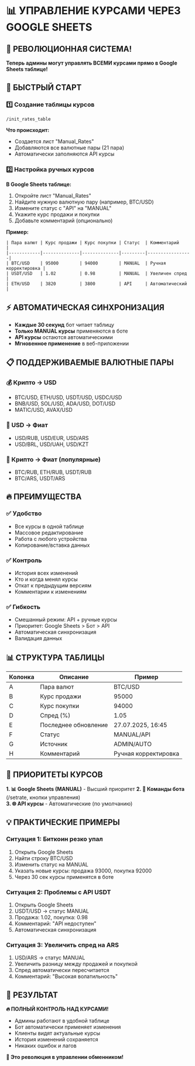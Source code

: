 # 📊 УПРАВЛЕНИЕ КУРСАМИ ЧЕРЕЗ GOOGLE SHEETS

## 🎯 РЕВОЛЮЦИОННАЯ СИСТЕМА!

**Теперь админы могут управлять ВСЕМИ курсами прямо в Google Sheets таблице!**

## 🚀 БЫСТРЫЙ СТАРТ

### 1️⃣ Создание таблицы курсов
```
/init_rates_table
```
**Что происходит:**
- Создается лист "Manual_Rates" 
- Добавляются все валютные пары (21 пара)
- Автоматически заполняются API курсы

### 2️⃣ Настройка ручных курсов

**В Google Sheets таблице:**
1. Откройте лист "Manual_Rates"
2. Найдите нужную валютную пару (например, BTC/USD)
3. Измените статус с "API" на "MANUAL"
4. Укажите курс продажи и покупки
5. Добавьте комментарий (опционально)

**Пример:**
```
| Пара валют | Курс продажи | Курс покупки | Статус  | Комментарий     |
|------------|--------------|--------------|---------|-----------------|
| BTC/USD    | 95000        | 94000        | MANUAL  | Ручная корректировка |
| USDT/USD   | 1.02         | 0.98         | MANUAL  | Увеличен спред |
| ETH/USD    | 3820         | 3800         | API     | Автоматический |
```

## ⚡ АВТОМАТИЧЕСКАЯ СИНХРОНИЗАЦИЯ

- **Каждые 30 секунд** бот читает таблицу
- **Только MANUAL курсы** применяются в боте
- **API курсы** остаются автоматическими
- **Мгновенное применение** в веб-приложении

## 📋 ПОДДЕРЖИВАЕМЫЕ ВАЛЮТНЫЕ ПАРЫ

### 💰 Крипто → USD
- BTC/USD, ETH/USD, USDT/USD, USDC/USD
- BNB/USD, SOL/USD, ADA/USD, DOT/USD
- MATIC/USD, AVAX/USD

### 🏦 USD → Фиат  
- USD/RUB, USD/EUR, USD/ARS
- USD/BRL, USD/UAH, USD/KZT

### 🔄 Крипто → Фиат (популярные)
- BTC/RUB, ETH/RUB, USDT/RUB
- BTC/ARS, USDT/ARS

## 🔥 ПРЕИМУЩЕСТВА

### ✅ **Удобство**
- Все курсы в одной таблице
- Массовое редактирование
- Работа с любого устройства
- Копирование/вставка данных

### ✅ **Контроль**
- История всех изменений
- Кто и когда менял курсы
- Откат к предыдущим версиям
- Комментарии к изменениям

### ✅ **Гибкость**
- Смешанный режим: API + ручные курсы
- Приоритет: Google Sheets > Бот > API
- Автоматическая синхронизация
- Валидация данных

## 📊 СТРУКТУРА ТАБЛИЦЫ

| Колонка | Описание | Пример |
|---------|----------|--------|
| A | Пара валют | BTC/USD |
| B | Курс продажи | 95000 |
| C | Курс покупки | 94000 |
| D | Спред (%) | 1.05 |
| E | Последнее обновление | 27.07.2025, 16:45 |
| F | Статус | MANUAL/API |
| G | Источник | ADMIN/AUTO |
| H | Комментарий | Ручная корректировка |

## 🔧 ПРИОРИТЕТЫ КУРСОВ

**1. 📊 Google Sheets (MANUAL)** - Высший приоритет
**2. 🔧 Команды бота** (/setrate, кнопки управления)  
**3. 🌐 API курсы** - Автоматические (по умолчанию)

## 💡 ПРАКТИЧЕСКИЕ ПРИМЕРЫ

### **Ситуация 1: Биткоин резко упал**
1. Открыть Google Sheets
2. Найти строку BTC/USD
3. Изменить статус на MANUAL
4. Указать новые курсы: продажа 93000, покупка 92000
5. Через 30 сек курсы применятся в боте

### **Ситуация 2: Проблемы с API USDT**
1. Открыть Google Sheets
2. USDT/USD → статус MANUAL
3. Продажа: 1.02, покупка: 0.98
4. Комментарий: "API недоступен"
5. Автоматическая синхронизация

### **Ситуация 3: Увеличить спред на ARS**
1. USD/ARS → статус MANUAL
2. Увеличить разницу между продажей и покупкой
3. Спред автоматически пересчитается
4. Комментарий: "Высокая волатильность"

## 🎯 РЕЗУЛЬТАТ

**🔥 ПОЛНЫЙ КОНТРОЛЬ НАД КУРСАМИ!**

- Админы работают в удобной таблице
- Бот автоматически применяет изменения  
- Клиенты видят актуальные курсы
- История изменений сохраняется
- Никаких ошибок и лагов

**📱 Это революция в управлении обменником!** 
